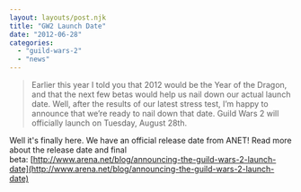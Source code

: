 ```yaml
---
layout: layouts/post.njk
title: "GW2 Launch Date"
date: "2012-06-28"
categories: 
  - "guild-wars-2"
  - "news"
---
```


> Earlier this year I told you that 2012 would be the Year of the Dragon, and that the next few betas would help us nail down our actual launch date. Well, after the results of our latest stress test, I’m happy to announce that we’re ready to nail down that date. Guild Wars 2 will officially launch on Tuesday, August 28th.

Well it's finally here. We have an official release date from ANET! Read more about the release date and final beta: [http://www.arena.net/blog/announcing-the-guild-wars-2-launch-date](http://www.arena.net/blog/announcing-the-guild-wars-2-launch-date)

